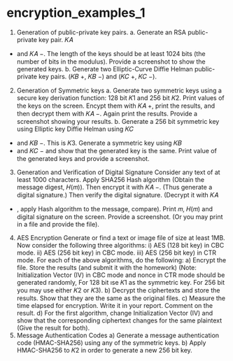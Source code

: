 # encryption_examples_1

1) Generation of public-private key pairs.
a. Generate an RSA public-private key pair. 𝐾𝐴
+ and 𝐾𝐴
−. The length of the keys should be at 
least 1024 bits (the number of bits in the modulus). Provide a screenshot to show the 
generated keys.
b. Generate two Elliptic-Curve Diffie Helman public-private key pairs. (𝐾𝐵
+, 𝐾𝐵
−) and (𝐾𝐶
+, 
𝐾𝐶
−).
2) Generation of Symmetric keys
a. Generate two symmetric keys using a secure key derivation function: 128 bit 𝐾1 and 256 bit 
𝐾2. Print values of the keys on the screen. Encypt them with 𝐾𝐴
+, print the results, and then 
decrypt them with 𝐾𝐴
−. Again print the results. Provide a screenshot showing your results. 
b. Generate a 256 bit symmetric key using Elliptic key Diffie Helman using 𝐾𝐶
+ and 𝐾𝐵
−. This 
is 𝐾3. Generate a symmetric key using 𝐾𝐵
+ and 𝐾𝐶
− and show that the generated key is the 
same. Print value of the generated keys and provide a screenshot.
3) Generation and Verification of Digital Signature
Consider any text of at least 1000 characters. Apply SHA256 Hash algorithm (Obtain the 
message digest, 𝐻(𝑚)). Then encrypt it with 𝐾𝐴
−. (Thus generate a digital signature.) Then 
verify the digital signature. (Decrypt it with 𝐾𝐴
+ , apply Hash algorithm to the message, 
compare). Print 𝑚, 𝐻(𝑚) and digital signature on the screen. Provide a screenshot. (Or you 
may print in a file and provide the file). 
4) AES Encryption
Generate or find a text or image file of size at least 1MB. Now consider the following three 
algorithms: 
i) AES (128 bit key) in CBC mode. 
ii) AES (256 bit key) in CBC mode. 
iii) AES (256 bit key) in CTR mode. 
For each of the above algorithms, do the following: 
a) Encrypt the file. Store the results (and submit it with the homework) (Note: Initialization 
Vector (IV) in CBC mode and nonce in CTR mode should be generated randomly, For 128 bit 
ıse 𝐾1 as the symmetric key. For 256 bit you may use either 𝐾2 or 𝐾3). 
b) Decrypt the ciphertexts and store the results. Show that they are the same as the original 
files. 
c) Measure the time elapsed for encryption. Write it in your report. Comment on the result. 
d) For the first algorithm, change Initialization Vector (IV) and show that the corresponding
ciphertext changes for the same plaintext (Give the result for both). 
5) Message Authentication Codes
a) Generate a message authentication code (HMAC-SHA256) using any of the symmetric 
keys.
b) Apply HMAC-SHA256 to 𝐾2 in order to generate a new 256 bit key.
